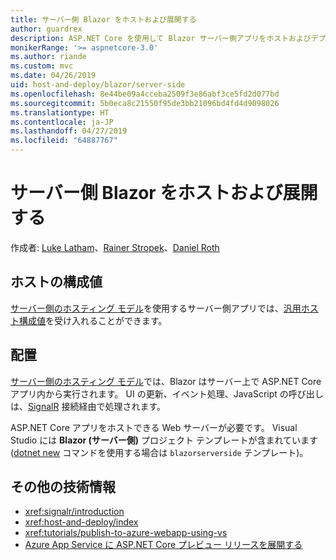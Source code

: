 ```yaml
---
title: サーバー側 Blazor をホストおよび展開する
author: guardrex
description: ASP.NET Core を使用して Blazor サーバー側アプリをホストおよびデプロイする方法について説明します。
monikerRange: '>= aspnetcore-3.0'
ms.author: riande
ms.custom: mvc
ms.date: 04/26/2019
uid: host-and-deploy/blazor/server-side
ms.openlocfilehash: 8e44be09a4cceba2509f3e86abf3ce5fd2d077bd
ms.sourcegitcommit: 5b0eca8c21550f95de3bb21096bd4fd4d9098026
ms.translationtype: HT
ms.contentlocale: ja-JP
ms.lasthandoff: 04/27/2019
ms.locfileid: "64887767"
---
```

# <a name="host-and-deploy-blazor-server-side"></a>サーバー側 Blazor をホストおよび展開する

作成者: [Luke Latham](https://github.com/guardrex)、[Rainer Stropek](https://www.timecockpit.com)、[Daniel Roth](https://github.com/danroth27)

## <a name="host-configuration-values"></a>ホストの構成値

[サーバー側のホスティング モデル](xref:blazor/hosting-models#server-side)を使用するサーバー側アプリでは、[汎用ホスト構成値](xref:fundamentals/host/generic-host#host-configuration)を受け入れることができます。

## <a name="deployment"></a>配置

[サーバー側のホスティング モデル](xref:blazor/hosting-models#server-side)では、Blazor はサーバー上で ASP.NET Core アプリ内から実行されます。 UI の更新、イベント処理、JavaScript の呼び出しは、[SignalR](xref:signalr/introduction) 接続経由で処理されます。

ASP.NET Core アプリをホストできる Web サーバーが必要です。 Visual Studio には **Blazor (サーバー側)** プロジェクト テンプレートが含まれています ([dotnet new](/dotnet/core/tools/dotnet-new) コマンドを使用する場合は `blazorserverside` テンプレート)。

<!--

**INSERT: Concerns are the same as publishing an ASP.NET Core SignalR app**

**INSERT: Content on the Azure SignalR Service**

**INSERT: Manually turn on WebSockets support**

-->

## <a name="additional-resources"></a>その他の技術情報

* <xref:signalr/introduction>
* <xref:host-and-deploy/index>
* <xref:tutorials/publish-to-azure-webapp-using-vs>
* [Azure App Service に ASP.NET Core プレビュー リリースを展開する](xref:host-and-deploy/azure-apps/index#deploy-aspnet-core-preview-release-to-azure-app-service)
